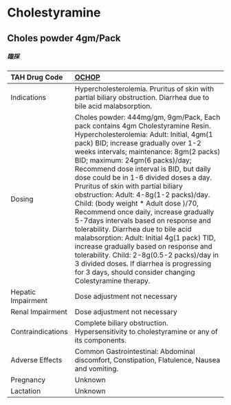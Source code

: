 # Cholestyramine

## Choles powder 4gm/Pack

##### 臨採

| TAH Drug Code      | [OCHOP](https://www.tahsda.org.tw/drugs/hissearch.php?drug_code=OCHOP)                                                                                                                                                                                                                                                                                                                                                                                                                                                                                                                                                                                                                                                                                                                                                         |
|:-------------------|:-------------------------------------------------------------------------------------------------------------------------------------------------------------------------------------------------------------------------------------------------------------------------------------------------------------------------------------------------------------------------------------------------------------------------------------------------------------------------------------------------------------------------------------------------------------------------------------------------------------------------------------------------------------------------------------------------------------------------------------------------------------------------------------------------------------------------------|
| Indications        | Hypercholesterolemia. Pruritus of skin with partial biliary obstruction. Diarrhea due to bile acid malabsorption.                                                                                                                                                                                                                                                                                                                                                                                                                                                                                                                                                                                                                                                                                                              |
| Dosing             | Choles powder: 444mg/gm, 9gm/Pack, Each pack contains 4gm Cholestyramine Resin. Hypercholesterolemia: Adult: Initial, 4gm(1 pack) BID; increase gradually over 1-2 weeks intervals; maintenance: 8gm(2 packs) BID; maximum: 24gm(6 packs)/day; Recommend dose interval is BID, but daily dose could be in 1-6 divided doses a day. Pruritus of skin with partial biliary obstruction: Adult: 4-8g(1-2 packs)/day. Child: (body weight * Adult dose )/70, Recommend once daily, increase gradually 5-7days intervals based on response and tolerability. Diarrhea due to bile acid malabsorption: Adult: Initial 4g(1 pack) TID, increase gradually based on response and tolerability. Child: 2-8g(0.5-2 packs)/day in 3 divided doses. If diarrhea is progressing for 3 days, should consider changing Colestyramine therapy. |
| Hepatic Impairment | Dose adjustment not necessary                                                                                                                                                                                                                                                                                                                                                                                                                                                                                                                                                                                                                                                                                                                                                                                                  |
| Renal Impairment   | Dose adjustment not necessary                                                                                                                                                                                                                                                                                                                                                                                                                                                                                                                                                                                                                                                                                                                                                                                                  |
| Contraindications  | Complete biliary obstruction. Hypersensitivity to cholestyramine or any of its components.                                                                                                                                                                                                                                                                                                                                                                                                                                                                                                                                                                                                                                                                                                                                     |
| Adverse Effects    | Common Gastrointestinal: Abdominal discomfort, Constipation, Flatulence, Nausea and vomiting.                                                                                                                                                                                                                                                                                                                                                                                                                                                                                                                                                                                                                                                                                                                                  |
| Pregnancy          | Unknown                                                                                                                                                                                                                                                                                                                                                                                                                                                                                                                                                                                                                                                                                                                                                                                                                        |
| Lactation          | Unknown                                                                                                                                                                                                                                                                                                                                                                                                                                                                                                                                                                                                                                                                                                                                                                                                                        |

